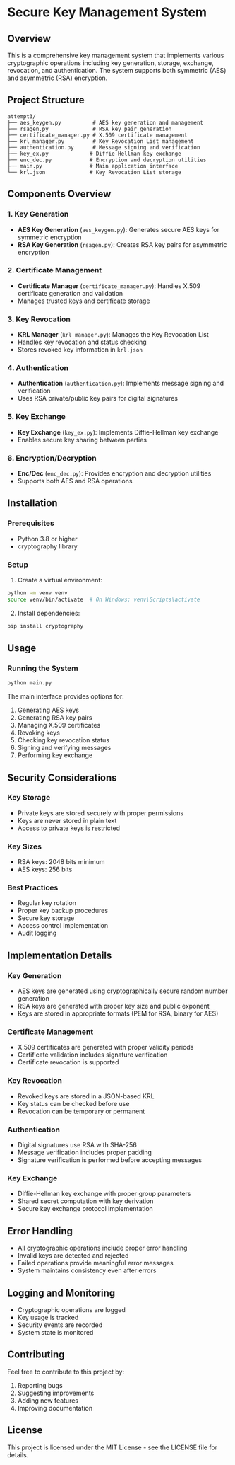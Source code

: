 # Secure Key Management System

## Overview
This is a comprehensive key management system that implements various cryptographic operations including key generation, storage, exchange, revocation, and authentication. The system supports both symmetric (AES) and asymmetric (RSA) encryption.

## Project Structure
```
attempt3/
├── aes_keygen.py          # AES key generation and management
├── rsagen.py              # RSA key pair generation
├── certificate_manager.py # X.509 certificate management
├── krl_manager.py         # Key Revocation List management
├── authentication.py      # Message signing and verification
├── key_ex.py             # Diffie-Hellman key exchange
├── enc_dec.py            # Encryption and decryption utilities
├── main.py               # Main application interface
└── krl.json              # Key Revocation List storage
```

## Components Overview

### 1. Key Generation
- **AES Key Generation** (`aes_keygen.py`): Generates secure AES keys for symmetric encryption
- **RSA Key Generation** (`rsagen.py`): Creates RSA key pairs for asymmetric encryption

### 2. Certificate Management
- **Certificate Manager** (`certificate_manager.py`): Handles X.509 certificate generation and validation
- Manages trusted keys and certificate storage

### 3. Key Revocation
- **KRL Manager** (`krl_manager.py`): Manages the Key Revocation List
- Handles key revocation and status checking
- Stores revoked key information in `krl.json`

### 4. Authentication
- **Authentication** (`authentication.py`): Implements message signing and verification
- Uses RSA private/public key pairs for digital signatures

### 5. Key Exchange
- **Key Exchange** (`key_ex.py`): Implements Diffie-Hellman key exchange
- Enables secure key sharing between parties

### 6. Encryption/Decryption
- **Enc/Dec** (`enc_dec.py`): Provides encryption and decryption utilities
- Supports both AES and RSA operations

## Installation

### Prerequisites
- Python 3.8 or higher
- cryptography library

### Setup
1. Create a virtual environment:
```bash
python -m venv venv
source venv/bin/activate  # On Windows: venv\Scripts\activate
```

2. Install dependencies:
```bash
pip install cryptography
```

## Usage

### Running the System
```bash
python main.py
```

The main interface provides options for:
1. Generating AES keys
2. Generating RSA key pairs
3. Managing X.509 certificates
4. Revoking keys
5. Checking key revocation status
6. Signing and verifying messages
7. Performing key exchange

## Security Considerations

### Key Storage
- Private keys are stored securely with proper permissions
- Keys are never stored in plain text
- Access to private keys is restricted

### Key Sizes
- RSA keys: 2048 bits minimum
- AES keys: 256 bits

### Best Practices
- Regular key rotation
- Proper key backup procedures
- Secure key storage
- Access control implementation
- Audit logging

## Implementation Details

### Key Generation
- AES keys are generated using cryptographically secure random number generation
- RSA keys are generated with proper key size and public exponent
- Keys are stored in appropriate formats (PEM for RSA, binary for AES)

### Certificate Management
- X.509 certificates are generated with proper validity periods
- Certificate validation includes signature verification
- Certificate revocation is supported

### Key Revocation
- Revoked keys are stored in a JSON-based KRL
- Key status can be checked before use
- Revocation can be temporary or permanent

### Authentication
- Digital signatures use RSA with SHA-256
- Message verification includes proper padding
- Signature verification is performed before accepting messages

### Key Exchange
- Diffie-Hellman key exchange with proper group parameters
- Shared secret computation with key derivation
- Secure key exchange protocol implementation

## Error Handling
- All cryptographic operations include proper error handling
- Invalid keys are detected and rejected
- Failed operations provide meaningful error messages
- System maintains consistency even after errors

## Logging and Monitoring
- Cryptographic operations are logged
- Key usage is tracked
- Security events are recorded
- System state is monitored

## Contributing
Feel free to contribute to this project by:
1. Reporting bugs
2. Suggesting improvements
3. Adding new features
4. Improving documentation

## License
This project is licensed under the MIT License - see the LICENSE file for details. 